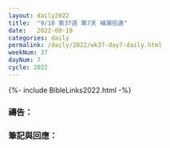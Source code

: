 ```yaml
---
layout: daily2022
title:  "9/18 第37週 第7天 補漏拾遺"
date:   2022-09-18
categories: daily
permalink: /daily/2022/wk37-day7-daily.html
weekNum: 37
dayNum: 7
cycle: 2022
---
```


{%- include BibleLinks2022.html -%}

### 禱告：

### 筆記與回應：
